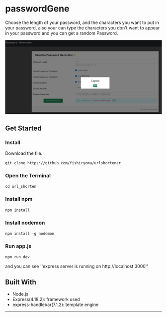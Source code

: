 # passwordGene

Choose the length of your password, and the characters you want to put in your password, also your can type the characters you don't want to appear in your password and you can get a random Password.

![index](/public/img/pwgene.png)

## Get Started

### Install

Download the file.

```
git clone https://github.com/fishiryoma/urlshortener
```

### Open the Terminal

```
cd url_shorten
```

### Install npm

```
npm install
```

### Install nodemon

```
npm install -g nodemon
```

### Run app.js

```
npm run dev
```

and you can see ''express server is running on http://localhost:3000''

## Built With

- Node.js
- Express(4.18.2): framework used
- express-handlebar(7.1.2): template engine

---
